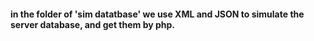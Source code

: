 #### in the folder of 'sim datatbase' we use XML and JSON to simulate the server database, and get them by php.
